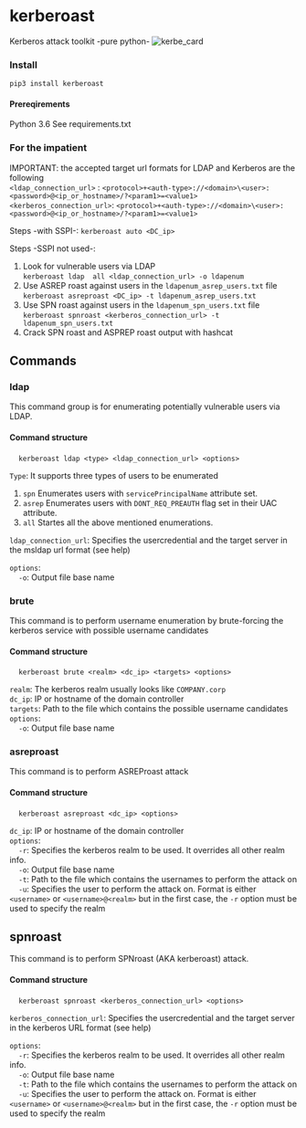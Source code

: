 # kerberoast
Kerberos attack toolkit -pure python-
![kerbe_card](https://user-images.githubusercontent.com/19204702/84308376-43e48700-ab13-11ea-94f2-27d2badb8540.jpg)

### Install
```pip3 install kerberoast```   

#### Prereqirements
Python 3.6
See requirements.txt


### For the impatient
IMPORTANT: the accepted target url formats for LDAP and Kerberos are the following  
```<ldap_connection_url>``` : ```<protocol>+<auth-type>://<domain>\<user>:<password>@<ip_or_hostname>/?<param1>=<value1>```  
```<kerberos_connection_url>```: ```<protocol>+<auth-type>://<domain>\<user>:<password>@<ip_or_hostname>/?<param1>=<value1>```  

Steps -with SSPI-:
```kerberoast auto <DC_ip>```  

Steps -SSPI not used-:  
1. Look for vulnerable users via LDAP  
```kerberoast ldap  all <ldap_connection_url> -o ldapenum```
2. Use ASREP roast against users in the ```ldapenum_asrep_users.txt``` file  
```kerberoast asreproast <DC_ip> -t ldapenum_asrep_users.txt```
3. Use SPN roast against users in the ```ldapenum_spn_users.txt``` file  
```kerberoast spnroast <kerberos_connection_url> -t ldapenum_spn_users.txt```
4. Crack SPN roast and ASPREP roast output with hashcat   

## Commands
### ldap
This command group is for enumerating potentially vulnerable users via LDAP.  
#### Command structure  
&nbsp;&nbsp;&nbsp;&nbsp;```kerberoast ldap <type> <ldap_connection_url> <options>```  
  
```Type```: It supports three types of users to be enumerated  
1. ```spn``` Enumerates users with ```servicePrincipalName``` attribute set.  
2. ```asrep``` Enumerates users with ```DONT_REQ_PREAUTH``` flag set in their UAC attribute.
3. ```all``` Startes all the above mentioned enumerations.

```ldap_connection_url```:  Specifies the usercredential and the target server in the msldap url format (see help)  
  
```options```:  
&nbsp;&nbsp;&nbsp;&nbsp;```-o```: Output file base name  

### brute
This command is to perform username enumeration by brute-forcing the kerberos service with possible username candidates  
#### Command structure  
&nbsp;&nbsp;&nbsp;&nbsp;```kerberoast brute <realm> <dc_ip> <targets> <options>```  
  
```realm```: The kerberos realm usually looks like ```COMPANY.corp```  
```dc_ip```: IP or hostname of the domain controller  
```targets```: Path to the file which contains the possible username candidates  
```options```:   
&nbsp;&nbsp;&nbsp;&nbsp;```-o```: Output file base name 

### asreproast
This command is to perform ASREProast attack
#### Command structure  
&nbsp;&nbsp;&nbsp;&nbsp;```kerberoast asreproast <dc_ip> <options>```  
  
```dc_ip```: IP or hostname of the domain controller  
```options```:  
&nbsp;&nbsp;&nbsp;&nbsp;```-r```: Specifies the kerberos realm to be used. It overrides all other realm info.  
&nbsp;&nbsp;&nbsp;&nbsp;```-o```: Output file base name  
&nbsp;&nbsp;&nbsp;&nbsp;```-t```: Path to the file which contains the usernames to perform the attack on   
&nbsp;&nbsp;&nbsp;&nbsp;```-u```: Specifies the user to perform the attack on. Format is either ```<username>``` or ```<username>@<realm>``` but in the first case, the ```-r``` option must be used to specify the realm  
  
## spnroast
This command is to perform SPNroast (AKA kerberoast) attack.  
#### Command structure  
&nbsp;&nbsp;&nbsp;&nbsp;```kerberoast spnroast <kerberos_connection_url> <options>```  
  
```kerberos_connection_url```: Specifies the usercredential and the target server in the kerberos URL format (see help) 

```options```:  
&nbsp;&nbsp;&nbsp;&nbsp;```-r```: Specifies the kerberos realm to be used. It overrides all other realm info.  
&nbsp;&nbsp;&nbsp;&nbsp;```-o```: Output file base name  
&nbsp;&nbsp;&nbsp;&nbsp;```-t```: Path to the file which contains the usernames to perform the attack on   
&nbsp;&nbsp;&nbsp;&nbsp;```-u```: Specifies the user to perform the attack on. Format is either ```<username>``` or ```<username>@<realm>``` but in the first case, the ```-r``` option must be used to specify the realm  
